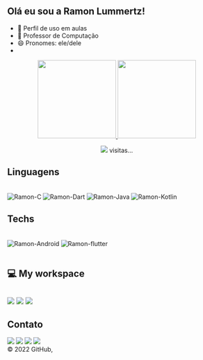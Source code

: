 ## Olá eu sou a Ramon Lummertz!
- 🔭 Perfil de uso em aulas
- 🌱 Professor de Computação
- 😄 Pronomes: ele/dele
- 
<div align="center">
  <a href="https://github.com/ramonsl">
  <img height="180em" src="https://github-readme-stats.vercel.app/api?username=ramonsl&show_icons=true&theme=dark&include_all_commits=true&count_private=true"/>
  <img height="180em" src="https://github-readme-stats.vercel.app/api/top-langs/?username=ramonsl&layout=compact&langs_count=7&theme=dark"/>
    <p align='center'>
  <a href="#"><img src="https://badges.pufler.dev/visits/ramonsl/ramonsl"></a> visitas...
</p>
</div>
<H2>Linguagens</h2>
<div style="display: inline_block"><br>
  <img align="center" alt="Ramon-C" src="https://img.shields.io/badge/C-00599C?style=for-the-badge&logo=c&logoColor=white">
  <img align="center" alt="Ramon-Dart" src="https://img.shields.io/badge/Dart-0175C2?style=for-the-badge&logo=dart&logoColor=white">
  <img align="center" alt="Ramon-Java"  src="https://img.shields.io/badge/Java-ED8B00?style=for-the-badge&logo=java&logoColor=white">
  <img align="center" alt="Ramon-Kotlin" src="https://img.shields.io/badge/Kotlin-0095D5?&style=for-the-badge&logo=kotlin&logoColor=white">
 </div>
  
  <H2>Techs</h2>
<div style="display: inline_block"><br>
  <img align="center" alt="Ramon-Android" src="https://img.shields.io/badge/Android-3DDC84?style=for-the-badge&logo=android&logoColor=white">
  <img align="center" alt="Ramon-flutter" src="https://img.shields.io/badge/Flutter-02569B?style=for-the-badge&logo=flutter&logoColor=white">
 </div>
  <div style="display: inline_block"><br>
<H2>💻 My workspace<H2>
  <img src="https://img.shields.io/badge/apple%20silicon-333333?style=for-the-badge&logo=apple&logoColor=white" />
  <img src="https://img.shields.io/badge/mac%20os-000000?style=for-the-badge&logo=apple&logoColor=white" />
  <img src="https://img.shields.io/badge/RAM-16GB-%230071C5.svg?&style=for-the-badge&logoColor=white" />
  </div>
  <H2>Contato</h2>
 
<div style="display: inline_block"> 
  <a href="https://www.youtube.com/channel/UCuUA1M522XqwEAD6aDHSqgg" target="_blank"><img src="https://img.shields.io/badge/YouTube-FF0000?style=for-the-badge&logo=youtube&logoColor=white" target="_blank"></a>
  <a href="https://instagram.com/ramonsl" target="_blank"><img src="https://img.shields.io/badge/-Instagram-%23E4405F?style=for-the-badge&logo=instagram&logoColor=white" target="_blank"></a>
  <a href = "mailto:ramonsl@gmail.com"><img src="https://img.shields.io/badge/Gmail-D14836?style=for-the-badge&logo=gmail&logoColor=white" target="_blank"></a>
  <a href="https://www.linkedin.com/in/ramon-lummertz-28272121/" target="_blank"><img src="https://img.shields.io/badge/LinkedIn-0077B5?style=for-the-badge&logo=linkedin&logoColor=white" target="_blank"></a> 
</div>
© 2022 GitHub,
